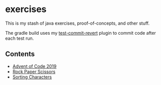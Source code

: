 # exercises

This is my stash of java exercises, proof-of-concepts, and other stuff.

The gradle build uses my [test-commit-revert](https://github.com/mrwilson/gradle-test-commit-revert-plugin) plugin to commit code after each test run.

## Contents

- [Advent of Code 2019](./src/test/java/uk/co/probablyfine/exercises/adventofcode19)
- [Rock Paper Scissors](./src/test/java/uk/co/probablyfine/exercises/RockPaperScissorsTest.java)
- [Sorting Characters](./src/test/java/uk/co/probablyfine/exercises/SortingCharactersTest.java)
